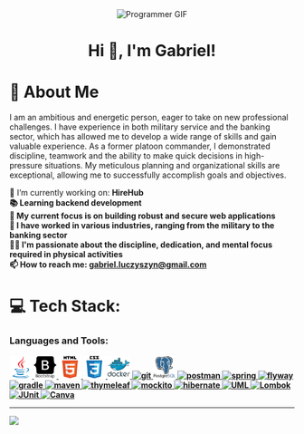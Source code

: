 <div align="center">
    <img width="400" src="https://cdn.dribbble.com/users/1162077/screenshots/3848914/programmer.gif" alt="Programmer GIF">
  </div>

  <h1 align="center">Hi 👋, I'm Gabriel!</h1>

# 🧐 About Me

I am an ambitious and energetic person, eager to take on new professional challenges. I have experience in both military service and the banking sector, which has allowed me to develop a wide range of skills and gain valuable experience. As a former platoon commander, I demonstrated discipline, teamwork and the ability to make quick decisions in high-pressure situations. My meticulous planning and organizational skills are exceptional, allowing me to successfully accomplish goals and objectives.

📝 I’m currently working on: <b>HireHub<b> <br>📚 Learning backend development <br>🎯 My current focus is on building robust and secure web applications<br>💼 I have worked in various industries, ranging from the military to the banking sector<br>🏋️‍♀️ I'm passionate about the discipline, dedication, and mental focus required in physical activities<br> 📫 How to reach me: gabriel.luczyszyn@gmail.com<br>


# 💻 Tech Stack:
<h3 align="left">Languages and Tools:</h3> 
<p align="left"> <a href="https://www.java.com" target="_blank" rel="noreferrer"> <img src="https://raw.githubusercontent.com/devicons/devicon/master/icons/java/java-original.svg" alt="java" width="40" height="40"/> </a> 
 <a href="https://getbootstrap.com" target="_blank" rel="noreferrer"> <img src="https://raw.githubusercontent.com/devicons/devicon/master/icons/bootstrap/bootstrap-plain-wordmark.svg" alt="bootstrap" width="40" height="40"/> </a> 
  <a href="https://www.w3.org/html/" target="_blank" rel="noreferrer"> <img src="https://raw.githubusercontent.com/devicons/devicon/master/icons/html5/html5-original-wordmark.svg" alt="html5" width="40" height="40"/> </a> 
  <a href="https://www.w3schools.com/css/" target="_blank" rel="noreferrer"> <img src="https://raw.githubusercontent.com/devicons/devicon/master/icons/css3/css3-original-wordmark.svg" alt="css3" width="40" height="40"/> </a> 
  <a href="https://www.docker.com/" target="_blank" rel="noreferrer"> <img src="https://raw.githubusercontent.com/devicons/devicon/master/icons/docker/docker-original-wordmark.svg" alt="docker" width="40" height="40"/> </a> <a href="https://git-scm.com/" target="_blank" rel="noreferrer"> <img src="https://www.vectorlogo.zone/logos/git-scm/git-scm-icon.svg" alt="git" width="40" height="40"/> </a> 
  <a href="https://www.postgresql.org" target="_blank" rel="noreferrer"> <img src="https://raw.githubusercontent.com/devicons/devicon/master/icons/postgresql/postgresql-original-wordmark.svg" alt="postgresql" width="40" height="40"/> </a> 
  <a href="https://postman.com" target="_blank" rel="noreferrer"> <img src="https://www.vectorlogo.zone/logos/getpostman/getpostman-icon.svg" alt="postman" width="40" height="40"/> </a> 
  <a href="https://spring.io/" target="_blank" rel="noreferrer"> <img src="https://www.vectorlogo.zone/logos/springio/springio-icon.svg" alt="spring" width="40" height="40"/> </a> 
<a href="https://flywaydb.org/" target="_blank" rel="noreferrer"> <img src="https://www.red-gate.com/assets/products/flyway/images/flyway.svg" alt="flyway" width="40" height="40"/> </a>
  <a href="https://gradle.org/" target="_blank" rel="noreferrer"> <img src="https://www.svgrepo.com/show/353831/gradle.svg" alt="gradle" width="40" height="40"/> </a>
  <a href="https://maven.apache.org/" target="_blank" rel="noreferrer"> <img src="https://www.svgrepo.com/show/373829/maven.svg" alt="maven" width="40" height="40"/> </a>
  <a href="https://www.thymeleaf.org/" target="_blank" rel="noreferrer"> <img src="https://seeklogo.com/images/T/thymeleaf-logo-6E4D42A713-seeklogo.com.png" alt="thymeleaf" width="40" height="40"/> </a>
  <a href="https://site.mockito.org/" target="_blank" rel="noreferrer"> <img src="https://static.javatpoint.com/tutorial/mockito/images/mockito.png" alt="mockito" width="40" height="40"/> </a>
  <a href="https://hibernate.org/" target="_blank" rel="noreferrer"> <img src="https://www.vectorlogo.zone/logos/hibernate/hibernate-icon.svg" alt="hibernate" width="40" height="40"/> </a>
  <a href="https://plantuml.com/" target="_blank" rel="noreferrer"> <img src="https://www.opennn.net/documentation/images/uml_logo.png" alt="UML" width="40" height="40"/> </a>
  <a href="https://projectlombok.org/" target="_blank" rel="noreferrer"> <img src="https://static1.s123-cdn-static-a.com/uploads/6184336/400_6442785483212.png" alt="Lombok" width="40" height="40"/> </a>
  <a href="https://junit.org/junit5/" target="_blank" rel="noreferrer"> <img src="https://asset.brandfetch.io/idD7RfhCFS/id3KSPzOxb.png" alt="JUnit" width="40" height="40"/> </a>
  <a href="https://www.canva.com/pl_pl/" target="_blank" rel="noreferrer"> <img src="https://upload.wikimedia.org/wikipedia/commons/0/08/Canva_icon_2021.svg" alt="Canva" width="40" height="40"/> </a>

</p>
  
---

![](https://komarev.com/ghpvc/?username=xGabrjel&label=PROFILE+VIEWS)

